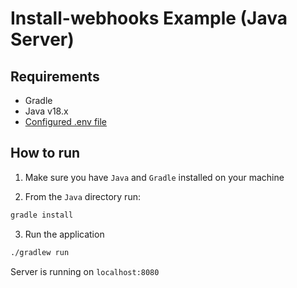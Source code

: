 # Install-webhooks Example (Java Server)

## Requirements
 - Gradle
 - Java v18.x 
 - [Configured .env file](https://github.com/stripe/stripe-apps/blob/master/examples/install-webhooks/README.md#backend)

## How to run
1. Make sure you have `Java` and `Gradle` installed on your machine

2. From the `Java` directory run:

```bash
gradle install
```

3. Run the application

```bash
./gradlew run
```

Server is running on `localhost:8080`